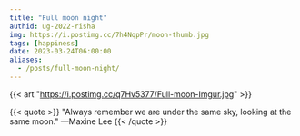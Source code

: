 ```yaml
---
title: "Full moon night"
authid: ug-2022-risha
img: https://i.postimg.cc/7h4NqpPr/moon-thumb.jpg
tags: [happiness]
date: 2023-03-24T06:00:00
aliases:
  - /posts/full-moon-night/
---
```


{{< art "https://i.postimg.cc/q7Hv5377/Full-moon-Imgur.jpg" >}}

{{< quote >}}
"Always remember we are under the same sky, looking at the same moon." —Maxine Lee
{{< /quote >}}
